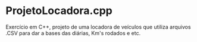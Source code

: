 # ProjetoLocadora.cpp
Exercício em C++, projeto de uma locadora de veículos que utiliza arquivos .CSV para dar a bases das diárias, Km's rodados e etc.

